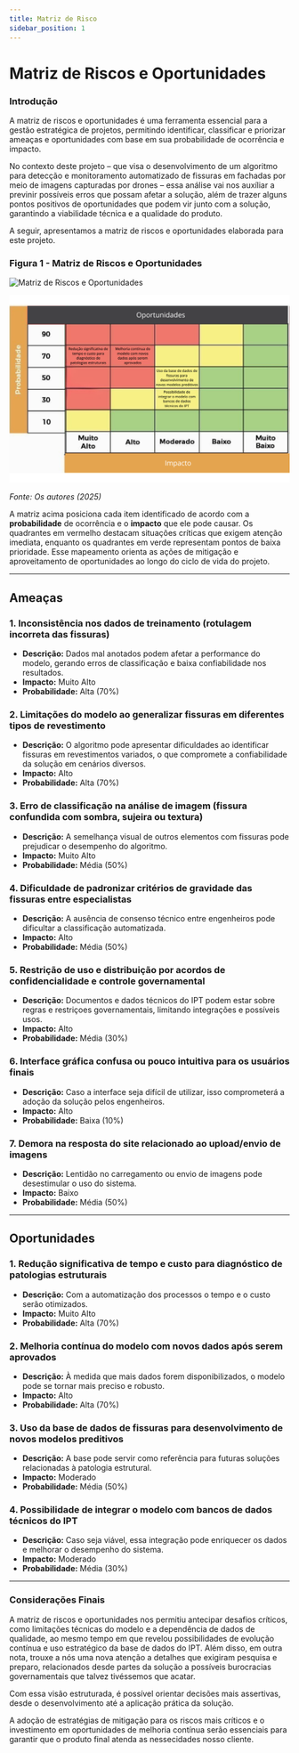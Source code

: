 ```yaml
---
title: Matriz de Risco
sidebar_position: 1
---
```


# Matriz de Riscos e Oportunidades

### Introdução

A matriz de riscos e oportunidades é uma ferramenta essencial para a gestão estratégica de projetos, permitindo identificar, classificar e priorizar ameaças e oportunidades com base em sua probabilidade de ocorrência e impacto. 

No contexto deste projeto – que visa o desenvolvimento de um algoritmo para detecção e monitoramento automatizado de fissuras em fachadas por meio de imagens capturadas por drones – essa análise vai nos auxíliar a previnir possíveis erros que possam afetar a solução, além de trazer alguns pontos positivos de oportunidades que podem vir junto com a solução, garantindo a viabilidade técnica e a qualidade do produto.

A seguir, apresentamos a matriz de riscos e oportunidades elaborada para este projeto.

### Figura 1 - Matriz de Riscos e Oportunidades

![Matriz de Riscos e Oportunidades](../../../static/img/matrizameaças.png)

![](../../../static/img/matrizoportunidades.png)

_Fonte: Os autores (2025)_

A matriz acima posiciona cada item identificado de acordo com a **probabilidade** de ocorrência e o **impacto** que ele pode causar. Os quadrantes em vermelho destacam situações críticas que exigem atenção imediata, enquanto os quadrantes em verde representam pontos de baixa prioridade. Esse mapeamento orienta as ações de mitigação e aproveitamento de oportunidades ao longo do ciclo de vida do projeto.

---

## Ameaças

### 1. Inconsistência nos dados de treinamento (rotulagem incorreta das fissuras)
- **Descrição:** Dados mal anotados podem afetar a performance do modelo, gerando erros de classificação e baixa confiabilidade nos resultados.  
- **Impacto:** Muito Alto  
- **Probabilidade:** Alta (70%)

### 2. Limitações do modelo ao generalizar fissuras em diferentes tipos de revestimento
- **Descrição:** O algoritmo pode apresentar dificuldades ao identificar fissuras em revestimentos variados, o que compromete a confiabilidade da solução em cenários diversos.  
- **Impacto:** Alto  
- **Probabilidade:** Alta (70%)

### 3. Erro de classificação na análise de imagem (fissura confundida com sombra, sujeira ou textura)
- **Descrição:** A semelhança visual de outros elementos com fissuras pode prejudicar o desempenho do algoritmo.  
- **Impacto:** Muito Alto  
- **Probabilidade:** Média (50%)

### 4. Dificuldade de padronizar critérios de gravidade das fissuras entre especialistas
- **Descrição:** A ausência de consenso técnico entre engenheiros pode dificultar a classificação automatizada.  
- **Impacto:** Alto  
- **Probabilidade:** Média (50%)

### 5. Restrição de uso e distribuição por acordos de confidencialidade e controle governamental
- **Descrição:** Documentos e dados técnicos do IPT podem estar sobre regras e restriçoes governamentais, limitando integrações e possíveis usos.  
- **Impacto:** Alto  
- **Probabilidade:** Média (30%)

### 6. Interface gráfica confusa ou pouco intuitiva para os usuários finais
- **Descrição:** Caso a interface seja difícil de utilizar, isso comprometerá a adoção da solução pelos engenheiros.  
- **Impacto:**  Alto  
- **Probabilidade:** Baixa (10%)

### 7. Demora na resposta do site relacionado ao upload/envio de imagens
- **Descrição:** Lentidão no carregamento ou envio de imagens pode desestimular o uso do sistema.  
- **Impacto:** Baixo  
- **Probabilidade:** Média (50%)

---

## Oportunidades

### 1. Redução significativa de tempo e custo para diagnóstico de patologias estruturais
- **Descrição:** Com a automatização dos processos o tempo e o custo serão otimizados.  
- **Impacto:** Muito Alto  
- **Probabilidade:** Alta (70%)

### 2. Melhoria contínua do modelo com novos dados após serem aprovados
- **Descrição:** À medida que mais dados forem disponibilizados, o modelo pode se tornar mais preciso e robusto.  
- **Impacto:** Alto  
- **Probabilidade:** Alta (70%)

### 3. Uso da base de dados de fissuras para desenvolvimento de novos modelos preditivos
- **Descrição:** A base pode servir como referência para futuras soluções relacionadas à patologia estrutural.  
- **Impacto:** Moderado  
- **Probabilidade:** Média (50%)

### 4. Possibilidade de integrar o modelo com bancos de dados técnicos do IPT
- **Descrição:** Caso seja viável, essa integração pode enriquecer os dados e melhorar o desempenho do sistema.  
- **Impacto:** Moderado  
- **Probabilidade:** Média (30%)

---

### Considerações Finais

A matriz de riscos e oportunidades nos permitiu antecipar desafios críticos, como limitações técnicas do modelo e a dependência de dados de qualidade, ao mesmo tempo em que revelou possibilidades de evolução contínua e uso estratégico da base de dados do IPT. Além disso, em outra nota, trouxe a nós uma nova atenção a detalhes que exigiram pesquisa e preparo, relacionados desde partes da solução a possíveis burocracias governamentais que talvez tivéssemos que acatar.

Com essa visão estruturada, é possível orientar decisões mais assertivas, desde o desenvolvimento até a aplicação prática da solução.

A adoção de estratégias de mitigação para os riscos mais críticos e o investimento em oportunidades de melhoria contínua serão essenciais para garantir que o produto final atenda as nessecidades nosso cliente.